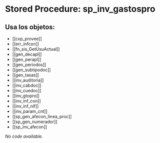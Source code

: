 # Stored Procedure: sp_inv_gastospro

## Usa los objetos:
- [[cxp_provee]]
- [[err_infcon]]
- [[fn_sis_GetUsuActual]]
- [[gen_decapl]]
- [[gen_perapl]]
- [[gen_periodos]]
- [[gen_subtipodoc]]
- [[gen_tasas]]
- [[inv_auditoria]]
- [[inv_cabdoc]]
- [[inv_cuedoc]]
- [[inv_gtopro]]
- [[inv_inf_con]]
- [[inv_inf_nif]]
- [[inv_param_cnt]]
- [[sp_gen_afecon_linea_proc]]
- [[sp_gen_numerador]]
- [[sp_inv_afecon]]

*No code available.*
